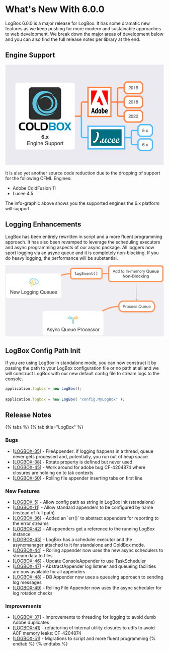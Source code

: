 # What's New With 6.0.0

LogBox 6.0.0 is a major release for LogBox. It has some dramatic new features as we keep pushing for more modern and sustainable approaches to web development. We break down the major areas of development below and you can also find the full release notes per library at the end.

## Engine Support

![](../../.gitbook/assets/image.png)

It is also yet another source code reduction due to the dropping of support for the following CFML Engines:

* Adobe ColdFusion 11
* Lucee 4.5

The info-graphic above shows you the supported engines the 6.x platform will support.

## Logging Enhancements

LogBox has been entirely rewritten in script and a more fluent programming approach. It has also been revamped to leverage the scheduling executors and async programming aspects of our async package.  All loggers now sport logging via an async queue and it is completely non-blocking.  If you do heavy logging, the performance will be substantial.

![](<../../.gitbook/assets/image (1).png>)

## LogBox Config Path Init

If you are using LogBox in standalone mode, you can now construct it by passing the path to your LogBox configuration file or no path at all and we will construct LogBox with our new default config file to stream logs to the console.

```javascript
application.logbox = new LogBox();

application.logbox = new LogBox( "config.MyLogBox" );
```

## Release Notes

{% tabs %}
{% tab title="LogBox" %}
### Bugs

* \[[LOGBOX-35](https://ortussolutions.atlassian.net/browse/LOGBOX-35)] - FileAppender: if logging happens in a thread, queue never gets processed and, potentially, you run out of heap space
* \[[LOGBOX-38](https://ortussolutions.atlassian.net/browse/LOGBOX-38)] - Rotate property is defined but never used
* \[[LOGBOX-45](https://ortussolutions.atlassian.net/browse/LOGBOX-45)] - Work around for adobe bug CF-4204874 where closures are holding on to tak contexts
* \[[LOGBOX-50](https://ortussolutions.atlassian.net/browse/LOGBOX-50)] - Rolling file appender inserting tabs on first line

### New Features

* \[[LOGBOX-5](https://ortussolutions.atlassian.net/browse/LOGBOX-5)] - Allow config path as string in LogBox init (standalone)
* \[[LOGBOX-11](https://ortussolutions.atlassian.net/browse/LOGBOX-11)] - Allow standard appenders to be configured by name (instead of full path)
* \[[LOGBOX-36](https://ortussolutions.atlassian.net/browse/LOGBOX-36)] - Added an \`err()\` to abstract appenders for reporting to the error streams
* \[[LOGBOX-42](https://ortussolutions.atlassian.net/browse/LOGBOX-42)] - All appenders get a reference to the running LogBox instance
* \[[LOGBOX-43](https://ortussolutions.atlassian.net/browse/LOGBOX-43)] - LogBox has a scheduler executor and the asyncmanager attached to it for standalone and ColdBox mode.
* \[[LOGBOX-44](https://ortussolutions.atlassian.net/browse/LOGBOX-44)] - Rolling appender now uses the new async schedulers to stream data to files
* \[[LOGBOX-46](https://ortussolutions.atlassian.net/browse/LOGBOX-46)] - Update ConsoleAppender to use TaskScheduler
* \[[LOGBOX-47](https://ortussolutions.atlassian.net/browse/LOGBOX-47)] - AbstractAppender log listener and queueing facilities are now available for all appenders
* \[[LOGBOX-48](https://ortussolutions.atlassian.net/browse/LOGBOX-48)] - DB Appender now uses a queueing approach to sending log messages
* \[[LOGBOX-49](https://ortussolutions.atlassian.net/browse/LOGBOX-49)] - Rolling File Appender now uses the async scheduler for log rotation checks

### Improvements

* \[[LOGBOX-37](https://ortussolutions.atlassian.net/browse/LOGBOX-37)] - Improvements to threading for logging to avoid dumb Adobe duplicates
* \[[LOGBOX-41](https://ortussolutions.atlassian.net/browse/LOGBOX-41)] - refactoring of internal utility closures to udfs to avoid ACF memory leaks: CF-4204874
* \[[LOGBOX-51](https://ortussolutions.atlassian.net/browse/LOGBOX-51)] - Migrations to script and more fluent programming
{% endtab %}
{% endtabs %}

